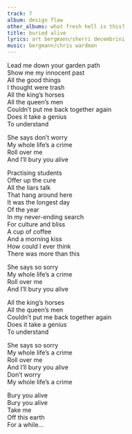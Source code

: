 ```yaml
---
track: 7
album: design flaw
other_albums: what fresh hell is this?
title: buried alive
lyrics: art bergmann/sherri decembrini
music: bergmann/chris wardman
---
```

Lead me down your garden path  
Show me my innocent past  
All the good things  
I thought were trash  
All the king&rsquo;s horses  
All the queen&rsquo;s men  
Couldn&rsquo;t put me back together again  
Does it take a genius  
To understand  
  
She says don&rsquo;t worry  
My whole life&rsquo;s a crime  
Roll over me  
And I&rsquo;ll bury you alive  
  
Practising students  
Offer up the cure  
All the liars talk  
That hang around here  
It was the longest day  
Of the year  
In my never-ending search  
For culture and bliss  
A cup of coffee  
And a morning kiss  
How could I ever think  
There was more than this  
  
She says so sorry  
My whole life&rsquo;s a crime  
Roll over me  
And I&rsquo;ll bury you alive  
  
All the king&rsquo;s horses  
All the queen&rsquo;s men  
Couldn&rsquo;t put me back together again  
Does it take a genius  
To understand  
  
She says so sorry  
My whole life&rsquo;s a crime  
Roll over me  
And I&rsquo;ll bury you alive  
Don&rsquo;t worry  
My whole life&rsquo;s a crime  
  
Bury you alive  
Bury you alive  
Take me  
Off this earth  
For a while&hellip;  
